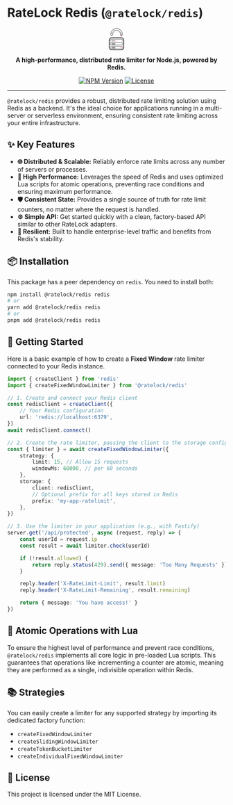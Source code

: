 # RateLock Redis (`@ratelock/redis`)

<p align="center">
  <svg width="50" height="50" viewBox="0 0 425 620" fill="none" xmlns="http://www.w3.org/2000/svg">
<rect x="6" y="273" width="413" height="341" rx="61" stroke="currentColor" stroke-width="12"/>
<rect x="6" y="273" width="413" height="341" rx="61" stroke="currentColor" stroke-width="12"/>
<rect x="6" y="273" width="413" height="341" rx="61" stroke="currentColor" stroke-width="12"/>
<rect x="6" y="273" width="413" height="341" rx="61" stroke="currentColor" stroke-width="12"/>
<path d="M365.774 308.01C381.985 308.421 395 321.69 395 338V370.5C395 372.985 392.985 375 390.5 375V375C388.015 375 386 372.985 386 370.5V338C386 326.402 376.598 317 365 317H62C50.402 317 41 326.402 41 338V370.5C41 372.985 38.9853 375 36.5 375V375C34.0147 375 32 372.985 32 370.5V338C32 321.69 45.0149 308.421 61.2256 308.01L62 308H365L365.774 308.01Z" fill="currentColor"/>
<path fill-rule="evenodd" clip-rule="evenodd" d="M214.465 6C304.191 6 379.641 78.6002 376.929 168.066C376.575 179.747 376.755 188.823 373.176 197.756C369.596 206.689 360.843 213 350.611 213C337.422 213 326.688 202.516 326.327 189.446C325.966 176.377 327.699 176.416 327.329 168.066C324.578 105.946 276.798 55.478 214.465 55.478C152.131 55.478 104.354 105.946 101.6 168.066C101.23 176.416 102.601 189.446 102.601 189.446C102.24 202.516 91.5072 213 78.3182 213C68.0857 213 59.3319 206.689 55.7524 197.756C52.1729 188.823 52 168.066 52 168.066C52 78.5594 124.738 6 214.465 6Z" stroke="currentColor" stroke-width="11"/>
<line x1="81" y1="347" x2="81" y2="369" stroke="currentColor" stroke-width="10" stroke-linecap="round"/>
<line x1="110" y1="347" x2="110" y2="369" stroke="currentColor" stroke-width="10" stroke-linecap="round"/>
<line x1="140" y1="347" x2="140" y2="369" stroke="currentColor" stroke-width="10" stroke-linecap="round"/>
<line x1="170" y1="347" x2="170" y2="369" stroke="#DB1A1A" stroke-width="10" stroke-linecap="round"/>
<circle cx="351" cy="185" r="13" fill="#DB1A1A"/>
<rect x="334" y="542" width="20" height="20" fill="#DB1A1A"/>
<rect x="36.5" y="515.5" width="354" height="72" rx="25.5" stroke="currentColor" stroke-width="9"/>
<path d="M75.5 542H173.5M75.5 562.5H173.5" stroke="currentColor" stroke-width="10" stroke-linecap="round"/>
<rect x="36.5" y="407.5" width="354" height="72" rx="25.5" stroke="currentColor" stroke-width="9"/>
<path d="M75.5 434H173.5M75.5 454.5H173.5" stroke="currentColor" stroke-width="10" stroke-linecap="round"/>
</svg>
</p>

<p align="center">
  <strong>A high-performance, distributed rate limiter for Node.js, powered by Redis.</strong>
</p>

<p align="center">
  <a href="https://www.npmjs.com/package/@ratelock/redis"><img src="https://img.shields.io/npm/v/@ratelock/redis.svg" alt="NPM Version"></a>
  <a href="https://github.com/saoudi-h/ratelock/blob/main/LICENSE"><img src="https://img.shields.io/npm/l/@ratelock/redis.svg" alt="License"></a>
</p>

---

`@ratelock/redis` provides a robust, distributed rate limiting solution using Redis as a backend. It's the ideal choice for applications running in a multi-server or serverless environment, ensuring consistent rate limiting across your entire infrastructure.

## ✨ Key Features

- **🌐 Distributed & Scalable:** Reliably enforce rate limits across any number of servers or processes.
- **🚀 High Performance:** Leverages the speed of Redis and uses optimized Lua scripts for atomic operations, preventing race conditions and ensuring maximum performance.
- **🛡️ Consistent State:** Provides a single source of truth for rate limit counters, no matter where the request is handled.
- **⚙️ Simple API:** Get started quickly with a clean, factory-based API similar to other RateLock adapters.
- **💪 Resilient:** Built to handle enterprise-level traffic and benefits from Redis's stability.

## 📦 Installation

This package has a peer dependency on `redis`. You need to install both:

```bash
npm install @ratelock/redis redis
# or
yarn add @ratelock/redis redis
# or
pnpm add @ratelock/redis redis
```

## 🚀 Getting Started

Here is a basic example of how to create a **Fixed Window** rate limiter connected to your Redis instance.

```typescript
import { createClient } from 'redis'
import { createFixedWindowLimiter } from '@ratelock/redis'

// 1. Create and connect your Redis client
const redisClient = createClient({
    // Your Redis configuration
    url: 'redis://localhost:6379',
})
await redisClient.connect()

// 2. Create the rate limiter, passing the client to the storage config
const { limiter } = await createFixedWindowLimiter({
    strategy: {
        limit: 15, // Allow 15 requests
        windowMs: 60000, // per 60 seconds
    },
    storage: {
        client: redisClient,
        // Optional prefix for all keys stored in Redis
        prefix: 'my-app-ratelimit',
    },
})

// 3. Use the limiter in your application (e.g., with Fastify)
server.get('/api/protected', async (request, reply) => {
    const userId = request.ip
    const result = await limiter.check(userId)

    if (!result.allowed) {
        return reply.status(429).send({ message: 'Too Many Requests' })
    }

    reply.header('X-RateLimit-Limit', result.limit)
    reply.header('X-RateLimit-Remaining', result.remaining)

    return { message: 'You have access!' }
})
```

## 🤖 Atomic Operations with Lua

To ensure the highest level of performance and prevent race conditions, `@ratelock/redis` implements all core logic in pre-loaded Lua scripts. This guarantees that operations like incrementing a counter are atomic, meaning they are performed as a single, indivisible operation within Redis.

## 📚 Strategies

You can easily create a limiter for any supported strategy by importing its dedicated factory function:

- `createFixedWindowLimiter`
- `createSlidingWindowLimiter`
- `createTokenBucketLimiter`
- `createIndividualFixedWindowLimiter`

## 📜 License

This project is licensed under the MIT License.
